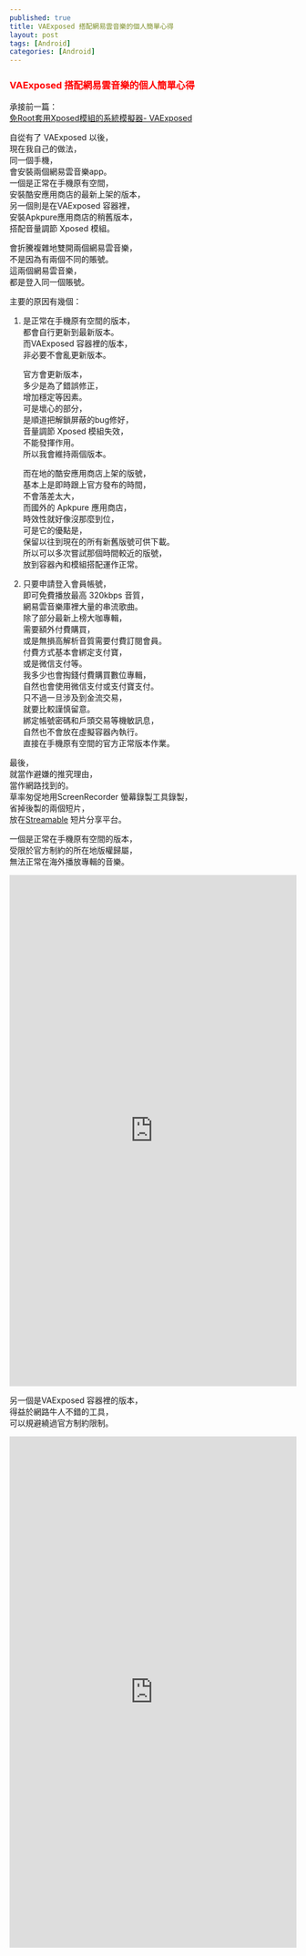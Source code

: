 ```yaml
---
published: true
title: VAExposed 搭配網易雲音樂的個人簡單心得
layout: post
tags: [Android]
categories: [Android]
---
```


### <font color="red">VAExposed 搭配網易雲音樂的個人簡單心得</font> 

承接前一篇：    
[免Root套用Xposed模組的系統模擬器- VAExposed][1]   
    
自從有了 VAExposed 以後，    
現在我自己的做法，   
同一個手機，    
會安裝兩個網易雲音樂app。    
一個是正常在手機原有空間，   
安裝酷安應用商店的最新上架的版本，   
另一個則是在VAExposed 容器裡，    
安裝Apkpure應用商店的稍舊版本，   
搭配音量調節 Xposed 模組。   
    
會折騰複雜地雙開兩個網易雲音樂，    
不是因為有兩個不同的賬號。   
這兩個網易雲音樂，   
都是登入同一個賬號。    

主要的原因有幾個：   
1. 是正常在手機原有空間的版本，   
   都會自行更新到最新版本。   
   而VAExposed 容器裡的版本，   
   非必要不會亂更新版本。    
    
   官方會更新版本，   
   多少是為了錯誤修正，   
   增加穩定等因素。   
   可是壞心的部分，   
   是順道把解鎖屏蔽的bug修好，    
   音量調節 Xposed 模組失效，    
   不能發揮作用。    
   所以我會維持兩個版本。    

   而在地的酷安應用商店上架的版號，   
   基本上是即時跟上官方發布的時間，   
   不會落差太大，    
   而國外的 Apkpure 應用商店，    
   時效性就好像沒那麼到位，   
   可是它的優點是，   
   保留以往到現在的所有新舊版號可供下載。    
   所以可以多次嘗試那個時間較近的版號，     
   放到容器內和模組搭配運作正常。    

2. 只要申請登入會員帳號，    
   即可免費播放最高 320kbps 音質，   
   網易雲音樂庫裡大量的串流歌曲。    
   除了部分最新上榜大咖專輯，    
   需要額外付費購買，    
   或是無損高解析音質需要付費訂閱會員。   
   付費方式基本會綁定支付寶，    
   或是微信支付等。   
   我多少也會掏錢付費購買數位專輯，   
   自然也會使用微信支付或支付寶支付。    
   只不過一旦涉及到金流交易，    
   就要比較謹慎留意。    
   綁定帳號密碼和戶頭交易等機敏訊息，    
   自然也不會放在虛擬容器內執行。    
   直接在手機原有空間的官方正常版本作業。    
    
最後，   
就當作避嫌的推究理由，   
當作網路找到的。    
草率匆促地用ScreenRecorder 螢幕錄製工具錄製，    
省掉後製的兩個短片，    
放在[Streamable][2] 短片分享平台。    
    
一個是正常在手機原有空間的版本，    
受限於官方制約的所在地版權歸屬，    
無法正常在海外播放專輯的音樂。   

<div style="width:100%;height:0px;position:relative;padding-bottom:178.109%;"><iframe src="https://streamable.com/s/lq8eb/dfnci" frameborder="0" width="100%" height="100%" allowfullscreen style="width:100%;height:100%;position:absolute;left:0px;top:0px;overflow:hidden;"></iframe></div>

另一個是VAExposed 容器裡的版本，   
得益於網路牛人不錯的工具，   
可以規避繞過官方制約限制。   

<div style="width:100%;height:0px;position:relative;padding-bottom:178.109%;"><iframe src="https://streamable.com/s/mlngp/htzwen" frameborder="0" width="100%" height="100%" allowfullscreen style="width:100%;height:100%;position:absolute;left:0px;top:0px;overflow:hidden;"></iframe></div>


[1]: https://shengshampoo.github.io/android/2018/01/29/my-opinion-about-vaexposed.html
[2]: https://github.com/vijai1996/screenrecorder
